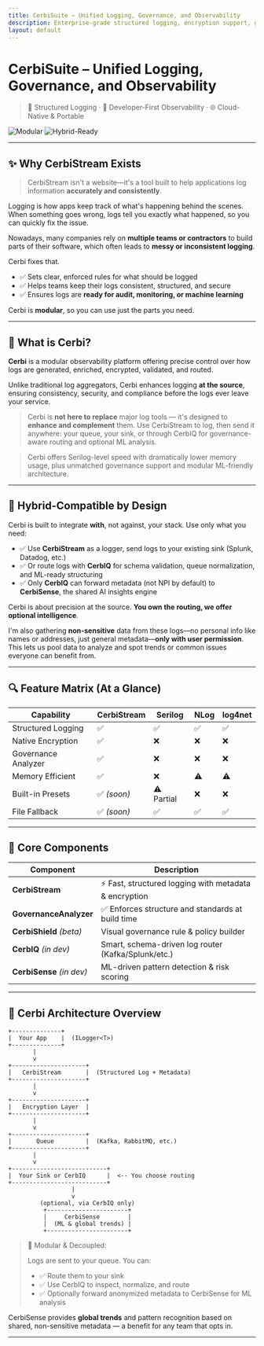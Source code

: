 ```yaml
---
title: CerbiSuite – Unified Logging, Governance, and Observability
description: Enterprise-grade structured logging, encryption support, governance enforcement, and predictive ML insights
layout: default
---
```


# CerbiSuite – Unified Logging, Governance, and Observability

> 🔐 Structured Logging · 🧠 Developer-First Observability · 🌐 Cloud-Native & Portable

![Modular](https://img.shields.io/badge/modular--by--design-%E2%9C%94%EF%B8%8F-blue?style=flat-square)
![Hybrid-Ready](https://img.shields.io/badge/hybrid--compatible-%F0%9F%94%81-green?style=flat-square)

---

## ✨ Why CerbiStream Exists

> CerbiStream isn't a website—it's a tool built to help applications log information **accurately and consistently**.

Logging is how apps keep track of what's happening behind the scenes. When something goes wrong, logs tell you exactly what happened, so you can quickly fix the issue.

Nowadays, many companies rely on **multiple teams or contractors** to build parts of their software, which often leads to **messy or inconsistent logging**.

Cerbi fixes that.

- ✅ Sets clear, enforced rules for what should be logged
- ✅ Helps teams keep their logs consistent, structured, and secure
- ✅ Ensures logs are **ready for audit, monitoring, or machine learning**

Cerbi is **modular**, so you can use just the parts you need.

---

## 🚀 What is Cerbi?

**Cerbi** is a modular observability platform offering precise control over how logs are generated, enriched, encrypted, validated, and routed.

Unlike traditional log aggregators, Cerbi enhances logging **at the source**, ensuring consistency, security, and compliance before the logs ever leave your service.

> Cerbi is **not here to replace** major log tools — it's designed to **enhance and complement** them. Use CerbiStream to log, then send it anywhere: your queue, your sink, or through CerbIQ for governance-aware routing and optional ML analysis.

> Cerbi offers Serilog-level speed with dramatically lower memory usage, plus unmatched governance support and modular ML-friendly architecture.

---

## 🔀 Hybrid-Compatible by Design

Cerbi is built to integrate **with**, not against, your stack. Use only what you need:

- ✅ Use **CerbiStream** as a logger, send logs to your existing sink (Splunk, Datadog, etc.)
- ✅ Or route logs with **CerbIQ** for schema validation, queue normalization, and ML-ready structuring
- ✅ Only **CerbIQ** can forward metadata (not NPI by default) to **CerbiSense**, the shared AI insights engine

Cerbi is about precision at the source. **You own the routing, we offer optional intelligence**.

I'm also gathering **non-sensitive** data from these logs—no personal info like names or addresses, just general metadata—**only with user permission**. This lets us pool data to analyze and spot trends or common issues everyone can benefit from.

---

## 🔍 Feature Matrix (At a Glance)

| Capability            | CerbiStream | Serilog | NLog | log4net |
|-----------------------|-------------|---------|------|---------|
| Structured Logging    | ✅          | ✅      | ✅   | ✅      |
| Native Encryption     | ✅          | ❌      | ❌   | ❌      |
| Governance Analyzer   | ✅          | ❌      | ❌   | ❌      |
| Memory Efficient      | ✅          | ❌      | ⚠️   | ⚠️     |
| Built-in Presets      | ✅ *(soon)* | ⚠️ Partial | ❌   | ❌      |
| File Fallback         | ✅ *(soon)* | ✅      | ✅   | ✅      |

---

## 🔧 Core Components

| Component           | Description                                                    |
|--------------------|----------------------------------------------------------------|
| **CerbiStream**     | ⚡ Fast, structured logging with metadata & encryption          |
| **GovernanceAnalyzer** | ✅ Enforces structure and standards at build time            |
| **CerbiShield** *(beta)* | Visual governance rule & policy builder                  |
| **CerbIQ** *(in dev)*     | Smart, schema-driven log router (Kafka/Splunk/etc.)        |
| **CerbiSense** *(in dev)* | ML-driven pattern detection & risk scoring               |

---

## 📐 Cerbi Architecture Overview

```
+--------------+
|  Your App    |  (ILogger<T>)
+--------------+
       |
       v
+---------------------+
|   CerbiStream       |  (Structured Log + Metadata)
+---------------------+
       |
       v
+---------------------+
|   Encryption Layer  |
+---------------------+
       |
       v
+---------------------+
|       Queue         |  (Kafka, RabbitMQ, etc.)
+---------------------+
       |
       v
+---------------------------+
|  Your Sink or CerbIQ      |  <-- You choose routing
+---------------------------+
                  |
                  v
         (optional, via CerbIQ only)
          +-----------------------+
          |     CerbiSense        |
          |  (ML & global trends) |
          +-----------------------+
```

> 🧱 Modular & Decoupled:
>
> Logs are sent to your queue. You can:
>
> - ✅ Route them to your sink
> - ✅ Use CerbIQ to inspect, normalize, and route
> - ✅ Optionally forward anonymized metadata to CerbiSense for ML analysis

CerbiSense provides **global trends** and pattern recognition based on shared, non-sensitive metadata — a benefit for any team that opts in.

---
